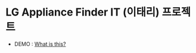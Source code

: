 # LG Appliance Finder IT (이태리) 프로젝트 

- DEMO : [What is this?](https://www.lg.com/uk/washing-machine/appliance-finder)



